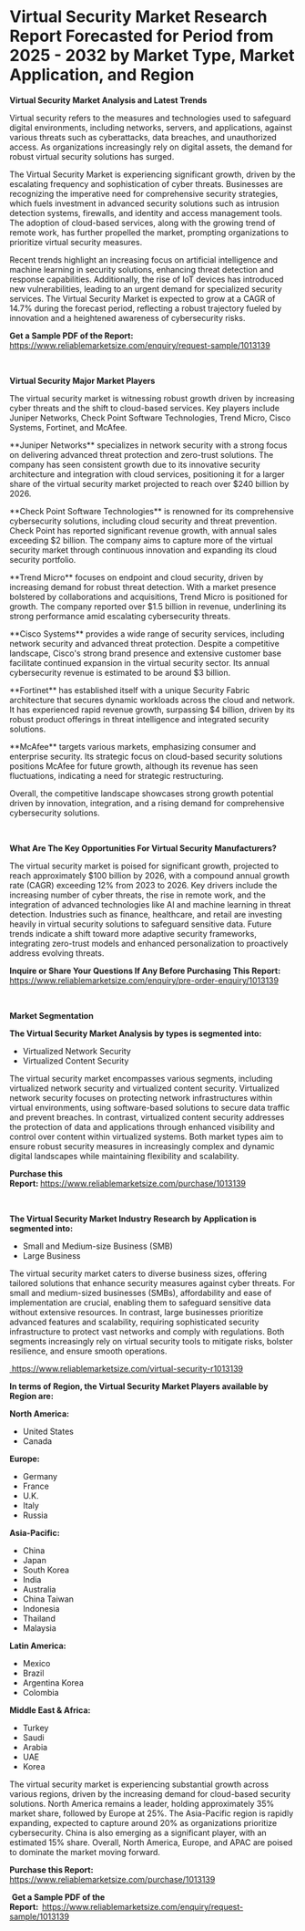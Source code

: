 <p><h1>Virtual Security Market Research Report Forecasted for Period from 2025 -  2032 by Market Type, Market Application, and Region</h1></p><p><strong>Virtual Security Market Analysis and Latest Trends</strong></p>
<p><p>Virtual security refers to the measures and technologies used to safeguard digital environments, including networks, servers, and applications, against various threats such as cyberattacks, data breaches, and unauthorized access. As organizations increasingly rely on digital assets, the demand for robust virtual security solutions has surged.</p><p>The Virtual Security Market is experiencing significant growth, driven by the escalating frequency and sophistication of cyber threats. Businesses are recognizing the imperative need for comprehensive security strategies, which fuels investment in advanced security solutions such as intrusion detection systems, firewalls, and identity and access management tools. The adoption of cloud-based services, along with the growing trend of remote work, has further propelled the market, prompting organizations to prioritize virtual security measures.</p><p>Recent trends highlight an increasing focus on artificial intelligence and machine learning in security solutions, enhancing threat detection and response capabilities. Additionally, the rise of IoT devices has introduced new vulnerabilities, leading to an urgent demand for specialized security services. The Virtual Security Market is expected to grow at a CAGR of 14.7% during the forecast period, reflecting a robust trajectory fueled by innovation and a heightened awareness of cybersecurity risks.</p></p>
<p><strong>Get a Sample PDF of the Report:&nbsp;</strong> <a href="https://www.reliablemarketsize.com/enquiry/request-sample/1013139?utm_campaign=2480&utm_medium=2&utm_source=Github&utm_content=ia&utm_term=16042025&utm_id=virtual-security">https://www.reliablemarketsize.com/enquiry/request-sample/1013139</a></p>
<p>&nbsp;</p>
<p><strong>Virtual Security Major Market Players</strong></p>
<p><p>The virtual security market is witnessing robust growth driven by increasing cyber threats and the shift to cloud-based services. Key players include Juniper Networks, Check Point Software Technologies, Trend Micro, Cisco Systems, Fortinet, and McAfee.</p><p>**Juniper Networks** specializes in network security with a strong focus on delivering advanced threat protection and zero-trust solutions. The company has seen consistent growth due to its innovative security architecture and integration with cloud services, positioning it for a larger share of the virtual security market projected to reach over $240 billion by 2026.</p><p>**Check Point Software Technologies** is renowned for its comprehensive cybersecurity solutions, including cloud security and threat prevention. Check Point has reported significant revenue growth, with annual sales exceeding $2 billion. The company aims to capture more of the virtual security market through continuous innovation and expanding its cloud security portfolio.</p><p>**Trend Micro** focuses on endpoint and cloud security, driven by increasing demand for robust threat detection. With a market presence bolstered by collaborations and acquisitions, Trend Micro is positioned for growth. The company reported over $1.5 billion in revenue, underlining its strong performance amid escalating cybersecurity threats.</p><p>**Cisco Systems** provides a wide range of security services, including network security and advanced threat protection. Despite a competitive landscape, Cisco's strong brand presence and extensive customer base facilitate continued expansion in the virtual security sector. Its annual cybersecurity revenue is estimated to be around $3 billion.</p><p>**Fortinet** has established itself with a unique Security Fabric architecture that secures dynamic workloads across the cloud and network. It has experienced rapid revenue growth, surpassing $4 billion, driven by its robust product offerings in threat intelligence and integrated security solutions.</p><p>**McAfee** targets various markets, emphasizing consumer and enterprise security. Its strategic focus on cloud-based security solutions positions McAfee for future growth, although its revenue has seen fluctuations, indicating a need for strategic restructuring.</p><p>Overall, the competitive landscape showcases strong growth potential driven by innovation, integration, and a rising demand for comprehensive cybersecurity solutions.</p></p>
<p>&nbsp;</p>
<p><strong>What Are The Key Opportunities For Virtual Security Manufacturers?</strong></p>
<p><p>The virtual security market is poised for significant growth, projected to reach approximately $100 billion by 2026, with a compound annual growth rate (CAGR) exceeding 12% from 2023 to 2026. Key drivers include the increasing number of cyber threats, the rise in remote work, and the integration of advanced technologies like AI and machine learning in threat detection. Industries such as finance, healthcare, and retail are investing heavily in virtual security solutions to safeguard sensitive data. Future trends indicate a shift toward more adaptive security frameworks, integrating zero-trust models and enhanced personalization to proactively address evolving threats.</p></p>
<p><strong>Inquire or Share Your Questions If Any Before Purchasing This Report:</strong> <a href="https://www.reliablemarketsize.com/enquiry/pre-order-enquiry/1013139?utm_campaign=2480&utm_medium=2&utm_source=Github&utm_content=ia&utm_term=16042025&utm_id=virtual-security">https://www.reliablemarketsize.com/enquiry/pre-order-enquiry/1013139</a></p>
<p>&nbsp;</p>
<p><strong>Market Segmentation</strong></p>
<p><strong>The Virtual Security Market Analysis by types is segmented into:</strong></p>
<p><ul><li>Virtualized Network Security</li><li>Virtualized Content Security</li></ul></p>
<p><p>The virtual security market encompasses various segments, including virtualized network security and virtualized content security. Virtualized network security focuses on protecting network infrastructures within virtual environments, using software-based solutions to secure data traffic and prevent breaches. In contrast, virtualized content security addresses the protection of data and applications through enhanced visibility and control over content within virtualized systems. Both market types aim to ensure robust security measures in increasingly complex and dynamic digital landscapes while maintaining flexibility and scalability.</p></p>
<p><strong>Purchase this Report:&nbsp;</strong><a href="https://www.reliablemarketsize.com/purchase/1013139?utm_campaign=2480&utm_medium=2&utm_source=Github&utm_content=ia&utm_term=16042025&utm_id=virtual-security">https://www.reliablemarketsize.com/purchase/1013139</a></p>
<p>&nbsp;</p>
<p><strong>The Virtual Security Market Industry Research by Application is segmented into:</strong></p>
<p><ul><li>Small and Medium-size Business (SMB)</li><li>Large Business</li></ul></p>
<p><p>The virtual security market caters to diverse business sizes, offering tailored solutions that enhance security measures against cyber threats. For small and medium-sized businesses (SMBs), affordability and ease of implementation are crucial, enabling them to safeguard sensitive data without extensive resources. In contrast, large businesses prioritize advanced features and scalability, requiring sophisticated security infrastructure to protect vast networks and comply with regulations. Both segments increasingly rely on virtual security tools to mitigate risks, bolster resilience, and ensure smooth operations.</p></p>
<p><a href="https://www.reliablemarketsize.com/virtual-security-r1013139?utm_campaign=2480&utm_medium=2&utm_source=Github&utm_content=ia&utm_term=16042025&utm_id=virtual-security">&nbsp;https://www.reliablemarketsize.com/virtual-security-r1013139</a></p>
<p><strong>In terms of Region, the Virtual Security Market Players available by Region are:</strong></p>
<p>
    <p> <strong> North America: </strong>
        <ul>
            <li>United States</li>
            <li>Canada</li>
        </ul>
        </p> 
    <p> <strong> Europe: </strong>
        <ul>
            <li>Germany</li>
            <li>France</li>
            <li>U.K.</li>
            <li>Italy</li>
            <li>Russia</li>
        </ul>
        </p> 
    <p> <strong> Asia-Pacific: </strong>
        <ul>
            <li>China</li>
            <li>Japan</li>
            <li>South Korea</li>
            <li>India</li>
            <li>Australia</li>
            <li>China Taiwan</li>
            <li>Indonesia</li>
            <li>Thailand</li>
            <li>Malaysia</li>
        </ul>
        </p> 
    <p> <strong> Latin America: </strong>
        <ul>
            <li>Mexico</li>
            <li>Brazil</li>
            <li>Argentina Korea</li>
            <li>Colombia</li>
        </ul>
        </p> 
    <p> <strong> Middle East & Africa: </strong>
        <ul>
            <li>Turkey</li>
            <li>Saudi</li>
            <li>Arabia</li>
            <li>UAE</li>
            <li>Korea</li>
        </ul>
    </p>
    </p>
<p><p>The virtual security market is experiencing substantial growth across various regions, driven by the increasing demand for cloud-based security solutions. North America remains a leader, holding approximately 35% market share, followed by Europe at 25%. The Asia-Pacific region is rapidly expanding, expected to capture around 20% as organizations prioritize cybersecurity. China is also emerging as a significant player, with an estimated 15% share. Overall, North America, Europe, and APAC are poised to dominate the market moving forward.</p></p>
<p><strong>Purchase this Report: </strong><a href="https://www.reliablemarketsize.com/purchase/1013139?utm_campaign=2480&utm_medium=2&utm_source=Github&utm_content=ia&utm_term=16042025&utm_id=virtual-security">https://www.reliablemarketsize.com/purchase/1013139</a></p>
<p>&nbsp;<strong>Get a Sample PDF of the Report:&nbsp;&nbsp;</strong><a href="https://www.reliablemarketsize.com/enquiry/request-sample/1013139?utm_campaign=2480&utm_medium=2&utm_source=Github&utm_content=ia&utm_term=16042025&utm_id=virtual-security">https://www.reliablemarketsize.com/enquiry/request-sample/1013139</a></p>
<p><strong></strong></p>
<p><p></p><p></p><p></p></p>